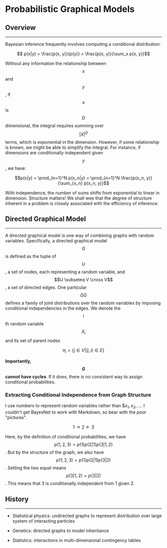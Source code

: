 # Probabilistic Graphical Models

## Overview
-----

Bayesian inference frequently involves computing a conditional distribution:

$$ p(x|y) = \frac{p(x, y)}{p(y)} = \frac{p(x, y)}{\sum_x p(x, y)}$$

Without any information the relationship between $$x$$ and $$y$$, if $$x$$ is
$$D$$ dimensional, the integral requires summing over $$|X|^D$$ terms,
which is exponential in the dimension. However, if some relationship is known,
we might be able to simplify the integral. For instance, if dimensions are
conditionally independent given $$y$$, we have:
 
$$p(x|y) = \prod_{n=1}^N p(x_n|y) = \prod_{n=1}^N \frac{p(x_n, y)}{\sum_{x_n} p(x_n, y)}$$

With independence, the number of sums shifts from exponential to linear in dimension.
Structure matters! We shall wee that the degree of structure inherent in a 
problem is closely associated with the efficiency of inference.


## Directed Graphical Model
-----


A directed graphical model is one way of combining graphs with random variables. Specifically,
a directed graphical model $$G$$ is defined as the tuple of $$U$$, a set of nodes, each 
representing a random variable, and $$U \subseteq V \cross V$$, a set of directed edges.
One particular $$GG$$ defines a family of joint distributions over the random variables
by imposing conditional independencies in the edges. 
We denote the $$i$$th random variable $$X_i$$ and its set of parent nodes

$$\pi_i = \{j \in V | (j, i) \in E \}$$

__Importantly, $$G$$ cannot have cycles__. If it does, there is no consistent way to assign
conditional probabilities.

### Extracting Conditional Independence from Graph Structure

I use numbers to represent random variables rather than $$x_1, x_2, ...$. I couldn't get
BayesNet to work with Markdown, so bear with the poor "pictures".  

$$ 1 \rightarrow 2 \leftarrow 3$$

Here, by the definition of conditional probabilities, we have $$p(1,2,3) = p(1)p(2|1)p(3|1,2)$$.
But by the structure of the graph, we also have $$p(1,2,3) = p(1)p(2|1)p(3|2)$$. Setting the
two equal means $$p(3|1,2) = p(3|2)$$. This means that 3 is conditionally independent from 
1 given 2. 
 



## History
-----
- Statistical physics: undirected graphs to represent distribution over large
system of interacting particles

- Genetics: directed graphs to model inheritance

- Statistics: interactions in multi-dimensional contingency tables
